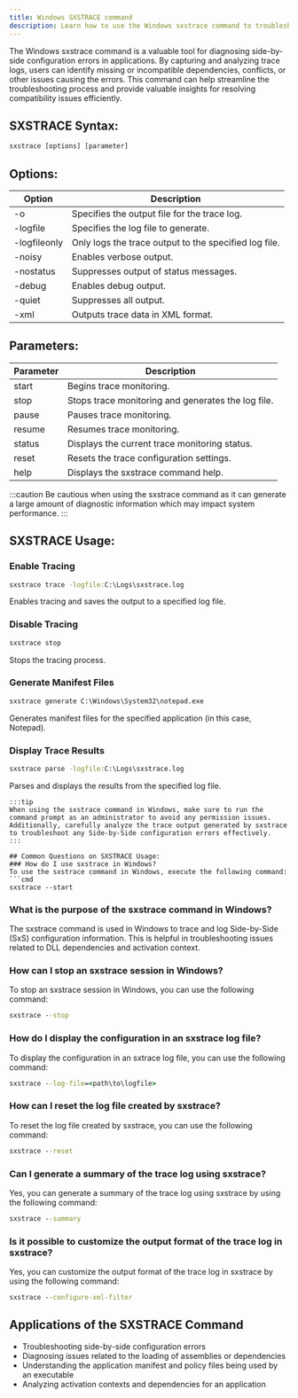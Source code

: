 ```yaml
---
title: Windows SXSTRACE command
description: Learn how to use the Windows sxstrace command to troubleshoot side-by-side configuration errors quickly.
---
```


The Windows sxstrace command is a valuable tool for diagnosing side-by-side configuration errors in applications. By capturing and analyzing trace logs, users can identify missing or incompatible dependencies, conflicts, or other issues causing the errors. This command can help streamline the troubleshooting process and provide valuable insights for resolving compatibility issues efficiently.

## SXSTRACE Syntax:
```cmd
sxstrace [options] [parameter]
```

## Options:
| Option   | Description                           |
|----------|---------------------------------------|
| -o       | Specifies the output file for the trace log.|
| -logfile  | Specifies the log file to generate.       |
| -logfileonly| Only logs the trace output to the specified log file. |
| -noisy   | Enables verbose output.                  |
| -nostatus| Suppresses output of status messages.    |
| -debug   | Enables debug output.                    |
| -quiet   | Suppresses all output.                   |
| -xml     | Outputs trace data in XML format.        |

## Parameters:
| Parameter | Description                                       |
|-----------|---------------------------------------------------|
| start     | Begins trace monitoring.                          |
| stop      | Stops trace monitoring and generates the log file.|
| pause     | Pauses trace monitoring.                         |
| resume    | Resumes trace monitoring.                        |
| status    | Displays the current trace monitoring status.    |
| reset     | Resets the trace configuration settings.         |
| help      | Displays the sxstrace command help.              |

:::caution
Be cautious when using the sxstrace command as it can generate a large amount of diagnostic information which may impact system performance.
:::
## SXSTRACE Usage:
### Enable Tracing
```cmd
sxstrace trace -logfile:C:\Logs\sxstrace.log
```
Enables tracing and saves the output to a specified log file.

### Disable Tracing
```cmd
sxstrace stop
```
Stops the tracing process.

### Generate Manifest Files
```cmd
sxstrace generate C:\Windows\System32\notepad.exe
```
Generates manifest files for the specified application (in this case, Notepad).

### Display Trace Results
```cmd
sxstrace parse -logfile:C:\Logs\sxstrace.log
```
Parses and displays the results from the specified log file.
```
:::tip
When using the sxstrace command in Windows, make sure to run the command prompt as an administrator to avoid any permission issues. Additionally, carefully analyze the trace output generated by sxstrace to troubleshoot any Side-by-Side configuration errors effectively.
:::

## Common Questions on SXSTRACE Usage:
### How do I use sxstrace in Windows?
To use the sxstrace command in Windows, execute the following command:
```cmd
sxstrace --start
```

### What is the purpose of the sxstrace command in Windows?
The sxstrace command is used in Windows to trace and log Side-by-Side (SxS) configuration information. This is helpful in troubleshooting issues related to DLL dependencies and activation context.

### How can I stop an sxstrace session in Windows?
To stop an sxstrace session in Windows, you can use the following command:
```cmd
sxstrace --stop
```

### How do I display the configuration in an sxstrace log file?
To display the configuration in an sxtrace log file, you can use the following command:
```cmd
sxstrace --log-file=<path\to\logfile>
```

### How can I reset the log file created by sxstrace?
To reset the log file created by sxstrace, you can use the following command:
```cmd
sxstrace --reset
```

### Can I generate a summary of the trace log using sxstrace?
Yes, you can generate a summary of the trace log using sxstrace by using the following command:
```cmd
sxstrace --summary
```

### Is it possible to customize the output format of the trace log in sxstrace?
Yes, you can customize the output format of the trace log in sxstrace by using the following command:
```cmd
sxstrace --configure-xml-filter
```

## Applications of the SXSTRACE Command

- Troubleshooting side-by-side configuration errors
- Diagnosing issues related to the loading of assemblies or dependencies
- Understanding the application manifest and policy files being used by an executable
- Analyzing activation contexts and dependencies for an application